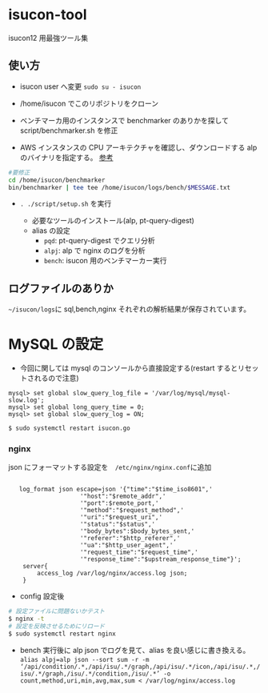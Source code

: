 # isucon-tool

isucon12 用最強ツール集

## 使い方

- isucon user へ変更
  `sudo su - isucon`

- /home/isucon でこのリポジトリをクローン

- ベンチマーカ用のインスタンスで benchmarker のありかを探して script/benchmarker.sh を修正

- AWS インスタンスの CPU アーキテクチャを確認し、ダウンロードする alp のバイナリを指定する。
  [参考](https://github.com/toshikingggg/isucon-tool/pull/2#discussion_r923375994)

```sh
#要修正
cd /home/isucon/benchmarker
bin/benchmarker | tee tee /home/isucon/logs/bench/$MESSAGE.txt
```

- `. ./script/setup.sh` を実行

  - 必要なツールのインストール(alp, pt-query-digest)
  - alias の設定
    - `pqd`: pt-query-digest でクエリ分析
    - `alpj`: alp で nginx のログを分析
    - `bench`: isucon 用のベンチマーカー実行

## ログファイルのありか

`~/isucon/logs`に sql,bench,nginx それぞれの解析結果が保存されています。

# MySQL の設定

- 今回に関しては mysql のコンソールから直接設定する(restart するとリセットされるので注意)

```
mysql> set global slow_query_log_file = '/var/log/mysql/mysql-slow.log';
mysql> set global long_query_time = 0;
mysql> set global slow_query_log = ON;
```

```bash
$ sudo systemctl restart isucon.go
```

### nginx

json にフォーマットする設定を　`/etc/nginx/nginx.conf`に追加

```

   log_format json escape=json '{"time":"$time_iso8601",'
				    '"host":"$remote_addr",'
				    '"port":$remote_port,'
				    '"method":"$request_method",'
				    '"uri":"$request_uri",'
				    '"status":"$status",'
				    '"body_bytes":$body_bytes_sent,'
				    '"referer":"$http_referer",'
				    '"ua":"$http_user_agent",'
				    '"request_time":"$request_time",'
				    '"response_time":"$upstream_response_time"}';
    server{
	    access_log /var/log/nginx/access.log json;
    }
```

- config 設定後

```bash
# 設定ファイルに問題ないかテスト
$ nginx -t
# 設定を反映させるためにリロード
$ sudo systemctl restart nginx
```

- bench 実行後に alp json でログを見て、alias を良い感じに書き換える。
  `alias alpj=alp json --sort sum -r -m ‘/api/condition/.*,/api/isu/.*/graph,/api/isu/.*/icon,/api/isu/.*,/isu/.*/graph,/isu/.*/condition,/isu/.*’ -o count,method,uri,min,avg,max,sum < /var/log/nginx/access.log`
